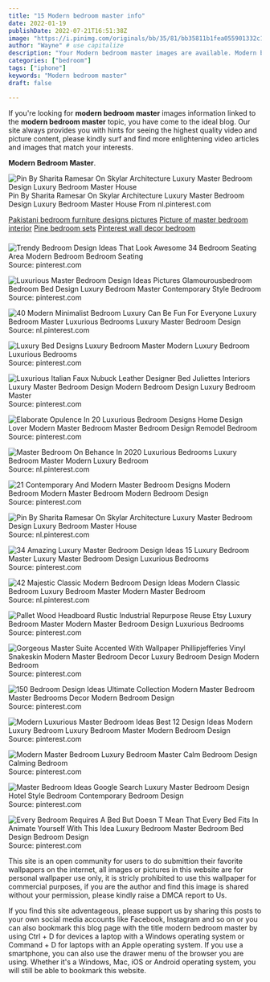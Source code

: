 ```yaml
---
title: "15 Modern bedroom master info"
date: 2022-01-19
publishDate: 2022-07-21T16:51:38Z
image: "https://i.pinimg.com/originals/bb/35/81/bb35811b1fea055901332c1077517163.jpg"
author: "Wayne" # use capitalize
description: "Your Modern bedroom master images are available. Modern bedroom master are a topic that is being searched for and liked by netizens now. You can Download the Modern bedroom master files here. Find and Download all royalty-free photos and vectors."
categories: ["bedroom"]
tags: ["iphone"]
keywords: "Modern bedroom master"
draft: false

---
```


If you're looking for **modern bedroom master** images information linked to the **modern bedroom master** topic, you have come to the ideal  blog.  Our site always  provides you with  hints  for seeing  the highest  quality video and picture  content, please kindly surf and find more enlightening video articles and images  that match your interests.

**Modern Bedroom Master**. 

![Pin By Sharita Ramesar On Skylar Architecture Luxury Master Bedroom Design Luxury Bedroom Master House](https://i.pinimg.com/originals/79/cb/26/79cb26a2e6b2e96251e047a0a902d373.jpg "Pin By Sharita Ramesar On Skylar Architecture Luxury Master Bedroom Design Luxury Bedroom Master House")
Pin By Sharita Ramesar On Skylar Architecture Luxury Master Bedroom Design Luxury Bedroom Master House From nl.pinterest.com

[Pakistani bedroom furniture designs pictures](/pakistani-bedroom-furniture-designs-pictures/)
[Picture of master bedroom interior](/picture-of-master-bedroom-interior/)
[Pine bedroom sets](/pine-bedroom-sets/)
[Pinterest wall decor bedroom](/pinterest-wall-decor-bedroom/)



### 

 


![Trendy Bedroom Design Ideas That Look Awesome 34 Bedroom Seating Area Modern Bedroom Bedroom Seating](https://i.pinimg.com/originals/15/78/e4/1578e4b9461ec1b90219598da475dacf.jpg "Trendy Bedroom Design Ideas That Look Awesome 34 Bedroom Seating Area Modern Bedroom Bedroom Seating")
Source: pinterest.com

 

![Luxurious Master Bedroom Design Ideas Pictures Glamourousbedroom Bedroom Bed Design Luxury Bedroom Master Contemporary Style Bedroom](https://i.pinimg.com/originals/58/a9/44/58a9446eef824183a9bc76a40b43a5cf.jpg "Luxurious Master Bedroom Design Ideas Pictures Glamourousbedroom Bedroom Bed Design Luxury Bedroom Master Contemporary Style Bedroom")
Source: pinterest.com

 

![40 Modern Minimalist Bedroom Luxury Can Be Fun For Everyone Luxury Bedroom Master Luxurious Bedrooms Luxury Master Bedroom Design](https://i.pinimg.com/originals/44/fd/c0/44fdc00e4c4790341550d4527886125f.jpg "40 Modern Minimalist Bedroom Luxury Can Be Fun For Everyone Luxury Bedroom Master Luxurious Bedrooms Luxury Master Bedroom Design")
Source: nl.pinterest.com

 

![Luxury Bed Designs Luxury Bedroom Master Modern Luxury Bedroom Luxurious Bedrooms](https://i.pinimg.com/736x/32/9f/e1/329fe1510f7e5fb75ba3112b69bb0079.jpg "Luxury Bed Designs Luxury Bedroom Master Modern Luxury Bedroom Luxurious Bedrooms")
Source: pinterest.com

 

![Luxurious Italian Faux Nubuck Leather Designer Bed Juliettes Interiors Luxury Master Bedroom Design Modern Bedroom Design Luxury Bedroom Master](https://i.pinimg.com/736x/53/0a/80/530a809765a4b8c60cd31c633b416218.jpg "Luxurious Italian Faux Nubuck Leather Designer Bed Juliettes Interiors Luxury Master Bedroom Design Modern Bedroom Design Luxury Bedroom Master")
Source: pinterest.com

 

![Elaborate Opulence In 20 Luxurious Bedroom Designs Home Design Lover Modern Master Bedroom Master Bedroom Design Remodel Bedroom](https://i.pinimg.com/originals/95/4c/ef/954cef0fb053313e441cdaea4e419382.jpg "Elaborate Opulence In 20 Luxurious Bedroom Designs Home Design Lover Modern Master Bedroom Master Bedroom Design Remodel Bedroom")
Source: pinterest.com

 

![Master Bedroom On Behance In 2020 Luxurious Bedrooms Luxury Bedroom Master Modern Luxury Bedroom](https://i.pinimg.com/originals/9f/c8/0f/9fc80f608457ebeb1e874f02e31922d7.jpg "Master Bedroom On Behance In 2020 Luxurious Bedrooms Luxury Bedroom Master Modern Luxury Bedroom")
Source: nl.pinterest.com

 

![21 Contemporary And Modern Master Bedroom Designs Modern Bedroom Modern Master Bedroom Modern Bedroom Design](https://i.pinimg.com/originals/ff/d1/8a/ffd18a05881c11ea6e87fb80d163a109.jpg "21 Contemporary And Modern Master Bedroom Designs Modern Bedroom Modern Master Bedroom Modern Bedroom Design")
Source: pinterest.com

 

![Pin By Sharita Ramesar On Skylar Architecture Luxury Master Bedroom Design Luxury Bedroom Master House](https://i.pinimg.com/originals/79/cb/26/79cb26a2e6b2e96251e047a0a902d373.jpg "Pin By Sharita Ramesar On Skylar Architecture Luxury Master Bedroom Design Luxury Bedroom Master House")
Source: nl.pinterest.com

 

![34 Amazing Luxury Master Bedroom Design Ideas 15 Luxury Bedroom Master Luxury Master Bedroom Design Luxurious Bedrooms](https://i.pinimg.com/736x/c2/c2/11/c2c2111585c67d629c9cb1b657fff225.jpg "34 Amazing Luxury Master Bedroom Design Ideas 15 Luxury Bedroom Master Luxury Master Bedroom Design Luxurious Bedrooms")
Source: pinterest.com

 

![42 Majestic Classic Modern Bedroom Design Ideas Modern Classic Bedroom Luxury Bedroom Master Modern Master Bedroom](https://i.pinimg.com/736x/68/10/dc/6810dc9bde48022f99ce1d638f21167f.jpg "42 Majestic Classic Modern Bedroom Design Ideas Modern Classic Bedroom Luxury Bedroom Master Modern Master Bedroom")
Source: nl.pinterest.com

 

![Pallet Wood Headboard Rustic Industrial Repurpose Reuse Etsy Luxury Bedroom Master Modern Master Bedroom Design Luxurious Bedrooms](https://i.pinimg.com/736x/a6/6d/13/a66d1381a8eddde0e0d5c3ced6472c8d.jpg "Pallet Wood Headboard Rustic Industrial Repurpose Reuse Etsy Luxury Bedroom Master Modern Master Bedroom Design Luxurious Bedrooms")
Source: pinterest.com

 

![Gorgeous Master Suite Accented With Wallpaper Phillipjefferies Vinyl Snakeskin Modern Master Bedroom Decor Luxury Bedroom Design Modern Bedroom](https://i.pinimg.com/originals/0d/18/ef/0d18ef8150f73c121b20bea55f533273.jpg "Gorgeous Master Suite Accented With Wallpaper Phillipjefferies Vinyl Snakeskin Modern Master Bedroom Decor Luxury Bedroom Design Modern Bedroom")
Source: pinterest.com

 

![150 Bedroom Design Ideas Ultimate Collection Modern Master Bedroom Master Bedrooms Decor Modern Bedroom Design](https://i.pinimg.com/originals/e1/2a/cc/e12acc90d586990d654f683501fa5a2e.jpg "150 Bedroom Design Ideas Ultimate Collection Modern Master Bedroom Master Bedrooms Decor Modern Bedroom Design")
Source: pinterest.com

 

![Modern Luxurious Master Bedroom Ideas Best 12 Design Ideas Modern Luxury Bedroom Luxury Bedroom Master Modern Bedroom Design](https://i.pinimg.com/originals/90/97/bc/9097bcc19251b19dadb8ce32c35c6c5b.jpg "Modern Luxurious Master Bedroom Ideas Best 12 Design Ideas Modern Luxury Bedroom Luxury Bedroom Master Modern Bedroom Design")
Source: pinterest.com

 

![Modern Master Bedroom Luxury Bedroom Master Calm Bedroom Design Calming Bedroom](https://i.pinimg.com/originals/71/09/af/7109af669cfed10de6deb3f5fae4de32.jpg "Modern Master Bedroom Luxury Bedroom Master Calm Bedroom Design Calming Bedroom")
Source: pinterest.com

 

![Master Bedroom Ideas Google Search Luxury Master Bedroom Design Hotel Style Bedroom Contemporary Bedroom Design](https://i.pinimg.com/originals/49/f0/cc/49f0cc3ebe1db9644d05ebc60fd44118.jpg "Master Bedroom Ideas Google Search Luxury Master Bedroom Design Hotel Style Bedroom Contemporary Bedroom Design")
Source: pinterest.com

 

![Every Bedroom Requires A Bed But Doesn T Mean That Every Bed Fits In Animate Yourself With This Idea Luxury Bedroom Master Bedroom Bed Design Bedroom Design](https://i.pinimg.com/originals/bb/35/81/bb35811b1fea055901332c1077517163.jpg "Every Bedroom Requires A Bed But Doesn T Mean That Every Bed Fits In Animate Yourself With This Idea Luxury Bedroom Master Bedroom Bed Design Bedroom Design")
Source: pinterest.com

 

This site is an open community for users to do submittion their favorite wallpapers on the internet, all images or pictures in this website are for personal wallpaper use only, it is stricly prohibited to use this wallpaper for commercial purposes, if you are the author and find this image is shared without your permission, please kindly raise a DMCA report to Us.

If you find this site adventageous, please support us by sharing this posts to your own social media accounts like Facebook, Instagram and so on or you can also bookmark this blog page with the title modern bedroom master by using Ctrl + D for devices a laptop with a Windows operating system or Command + D for laptops with an Apple operating system. If you use a smartphone, you can also use the drawer menu of the browser you are using. Whether it's a Windows, Mac, iOS or Android operating system, you will still be able to bookmark this website.
